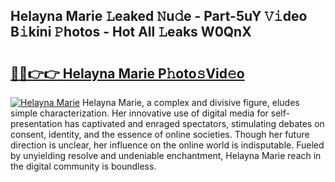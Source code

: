 ## Helayna Marie 𝙻eaked 𝙽u𝚍e - Part-5uY 𝚅𝚒deo B𝚒kini 𝙿hotos - Hot All 𝙻eaks W0QnX

# <h2><a href="http://ld2frf.urlbe.top/?page=Helayna+Marie">🔗🔗👉👉 Helayna Marie P𝚑oto𝚜Vid𝚎o</a></h2>

[![Helayna Marie](https://i.imgur.com/eBuTRDB.gif)](http://ld2frf.urlbe.top/?page=Helayna+Marie)
Helayna Marie, a complex and divisive figure, eludes simple characterization. Her innovative use of digital media for self-presentation has captivated and enraged spectators, stimulating debates on consent, identity, and the essence of online societies. Though her future direction is unclear, her influence on the online world is indisputable. Fueled by unyielding resolve and undeniable enchantment, Helayna Marie reach in the digital community is boundless.

